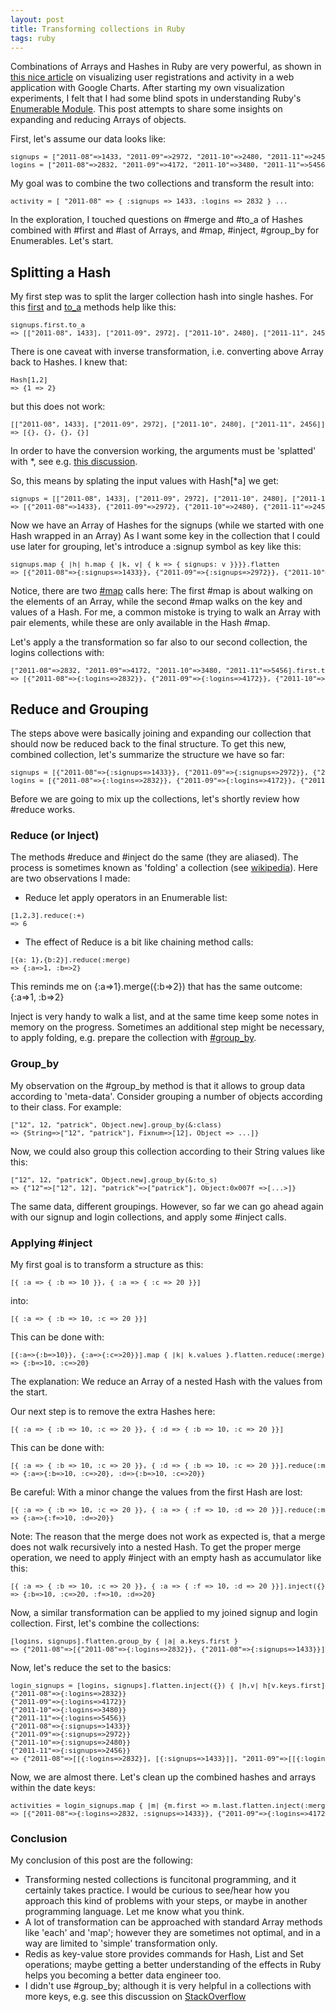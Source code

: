 ```yaml
---
layout: post
title: Transforming collections in Ruby
tags: ruby
---
```

Combinations of Arrays and Hashes in Ruby are very powerful, as shown in [this nice article](http://gistflow.com/posts/670-visualising-database-1) on visualizing user registrations and activity in a web application with Google Charts. After starting my own visualization experiments, I felt that I had some blind spots in understanding Ruby's [Enumerable Module](http://ruby-doc.org/core-1.9.3/Enumerable.html). This post attempts to share some insights on expanding and reducing Arrays of objects.

First, let's assume our data looks like:

<pre style="font-size:11px">
signups = ["2011-08"=>1433, "2011-09"=>2972, "2011-10"=>2480, "2011-11"=>2456]
logins = ["2011-08"=>2832, "2011-09"=>4172, "2011-10"=>3480, "2011-11"=>5456]
</pre>

My goal was to combine the two collections and transform the result into:

<pre style="font-size:11px">
activity = [ "2011-08" => { :signups => 1433, :logins => 2832 } ...
</pre>

In the exploration, I touched questions on #merge and #to_a of Hashes combined with #first and #last of Arrays, and #map, #inject, #group_by for Enumerables. Let's start.

## Splitting a Hash
My first step was to split the larger collection hash into single hashes. For this [first](http://ruby-doc.org/core-1.9.3/Enumerable.html#method-i-first) and [to_a](http://ruby-doc.org/core-1.9.3/Enumerable.html#method-i-to_a) methods help like this:

<pre style="font-size:11px">
signups.first.to_a
=> [["2011-08", 1433], ["2011-09", 2972], ["2011-10", 2480], ["2011-11", 2456]]
</pre>

There is one caveat with inverse transformation, i.e. converting above Array back to Hashes. I knew that:

<pre style="font-size:11px">
Hash[1,2]
=> {1 => 2}
</pre>

but this does not work:

<pre style="font-size:11px">
[["2011-08", 1433], ["2011-09", 2972], ["2011-10", 2480], ["2011-11", 2456]].map { |a| Hash[a] }
=> [{}, {}, {}, {}]
</pre>

In order to have the conversion working, the arguments must be 'splatted' with *, see e.g. [this discussion](http://theplana.wordpress.com/2007/03/03/ruby-idioms-the-splat-operator/).

So, this means by splating the input values with Hash[*a] we get:

<pre style="font-size:11px">
signups = [["2011-08", 1433], ["2011-09", 2972], ["2011-10", 2480], ["2011-11", 2456]].map { |a| Hash[*a] }
=> [{"2011-08"=>1433}, {"2011-09"=>2972}, {"2011-10"=>2480}, {"2011-11"=>2456}]
</pre>

Now we have an Array of Hashes for the signups (while we started with one Hash wrapped in an Array)
As I want some key in the collection that I could use later for grouping, let's introduce a :signup symbol as key like this:

<pre style="font-size:11px">
signups.map { |h| h.map { |k, v| { k => { signups: v }}}}.flatten
=> [{"2011-08"=>{:signups=>1433}}, {"2011-09"=>{:signups=>2972}}, {"2011-10"=>{:signups=>2480}}, {"2011-11"=>{:signups=>2456}}]
</pre>

Notice, there are two [#map](http://ruby-doc.org/core-1.9.3/Enumerable.html#method-i-map) calls here: The first #map is about walking on the elements of an Array, while the second #map walks on the key and values of a Hash. For me, a common mistoke is trying to walk an Array with pair elements, while these are only available in the Hash #map.

Let's apply a the transformation so far also to our second collection, the logins collections with:

<pre style="font-size:11px">
["2011-08"=>2832, "2011-09"=>4172, "2011-10"=>3480, "2011-11"=>5456].first.to_a.map { |a| Hash[*a] }.map { |h| h.map { |k, v| { k => { logins: v }}}}.flatten
=> [{"2011-08"=>{:logins=>2832}}, {"2011-09"=>{:logins=>4172}}, {"2011-10"=>{:logins=>3480}}, {"2011-11"=>{:logins=>5456}}]
</pre>

## Reduce and Grouping
The steps above were basically joining and expanding our collection that should now be reduced back to the final structure. To get this new, combined collection, let's summarize the structure we have so far:

<pre style="font-size:11px">
signups = [{"2011-08"=>{:signups=>1433}}, {"2011-09"=>{:signups=>2972}}, {"2011-10"=>{:signups=>2480}}, {"2011-11"=>{:signups=>2456}}]
logins = [{"2011-08"=>{:logins=>2832}}, {"2011-09"=>{:logins=>4172}}, {"2011-10"=>{:logins=>3480}}, {"2011-11"=>{:logins=>5456}}]
</pre>

Before we are going to mix up the collections, let's shortly review how #reduce works.

### Reduce (or Inject)

The methods #reduce and #inject do the same (they are aliased). The process is sometimes known as 'folding' a collection (see [wikipedia](http://en.wikipedia.org/wiki/Fold_(higher-order_function))). Here are two observations I made:

* Reduce let apply operators in an Enumerable list:

<pre style="font-size:11px">
[1,2,3].reduce(:+)
=> 6
</pre>

* The effect of Reduce is a bit like chaining method calls:

<pre style="font-size:11px">
[{a: 1},{b:2}].reduce(:merge)
=> {:a=>1, :b=>2}
</pre>

This reminds me on {:a=>1}.merge({:b=>2}) that has the same outcome: {:a=>1, :b=>2}

Inject is very handy to walk a list, and at the same time keep some notes in memory on the progress. Sometimes an additional step might be necessary, to apply folding, e.g. prepare the collection with [#group_by](http://ruby-doc.org/core-1.9.3/Enumerable.html#method-i-group_by).

### Group_by

My observation on the #group_by method is that it allows to group data according to 'meta-data'. Consider grouping a number of objects according to their class. For example:

<pre style="font-size:11px">
["12", 12, "patrick", Object.new].group_by(&:class)
=> {String=>["12", "patrick"], Fixnum=>[12], Object => ...]}
</pre>

Now, we could also group this collection according to their String values like this:

<pre style="font-size:11px">
["12", 12, "patrick", Object.new].group_by(&:to_s)
=> {"12"=>["12", 12], "patrick"=>["patrick"], Object:0x007f =>[...>]}
</pre>

The same data, different groupings. However, so far we can go ahead again with our signup and login collections, and apply some #inject calls.

### Applying #inject

My first goal is to transform a structure as this:

<pre style="font-size:11px">
[{ :a => { :b => 10 }}, { :a => { :c => 20 }}]
</pre>

into:

<pre style="font-size:11px">
[{ :a => { :b => 10, :c => 20 }}]
</pre>

This can be done with:

<pre style="font-size:11px">
[{:a=>{:b=>10}}, {:a=>{:c=>20}}].map { |k| k.values }.flatten.reduce(:merge)
=> {:b=>10, :c=>20}
</pre>

The explanation: We reduce an Array of a nested Hash with the values from the start.

Our next step is to remove the extra Hashes here:

<pre style="font-size:11px">
[{ :a => { :b => 10, :c => 20 }}, { :d => { :b => 10, :c => 20 }}]
</pre>

This can be done with:
<pre style="font-size:11px">
[{ :a => { :b => 10, :c => 20 }}, { :d => { :b => 10, :c => 20 }}].reduce(:merge)
=> {:a=>{:b=>10, :c=>20}, :d=>{:b=>10, :c=>20}}
</pre>

Be careful: With a minor change the values from the first Hash are lost:

<pre style="font-size:11px">
[{ :a => { :b => 10, :c => 20 }}, { :a => { :f => 10, :d => 20 }}].reduce(:merge)
=> {:a=>{:f=>10, :d=>20}}
</pre>

Note: The reason that the merge does not work as expected is, that a merge does not walk recursively into a nested Hash. To get the proper merge operation, we need to apply #inject with an empty hash as accumulator like this: 

<pre style="font-size:11px">
[{ :a => { :b => 10, :c => 20 }}, { :a => { :f => 10, :d => 20 }}].inject({}) {|o,h| o.merge!(h[:a]); o }
=> {:b=>10, :c=>20, :f=>10, :d=>20}
</pre>

Now, a similar transformation can be applied to my joined signup and login collection. First, let's combine the collections:

<pre style="font-size:11px">
[logins, signups].flatten.group_by { |a| a.keys.first }
=> {"2011-08"=>[{"2011-08"=>{:logins=>2832}}, {"2011-08"=>{:signups=>1433}}], "2011-09"=>[{"2011-09"=>{:logins=>4172}}, {"2011-09"=>{:signups=>2972}}], "2011-10"=>[{"2011-10"=>{:logins=>3480}}, {"2011-10"=>{:signups=>2480}}], "2011-11"=>[{"2011-11"=>{:logins=>5456}}, {"2011-11"=>{:signups=>2456}}]}
</pre>

Now, let's reduce the set to the basics:

<pre style="font-size:11px">
login_signups = [logins, signups].flatten.inject({}) { |h,v| h[v.keys.first] ||= []; h[v.keys.first] << v.values; puts v.inspect; h}
{"2011-08"=>{:logins=>2832}}
{"2011-09"=>{:logins=>4172}}
{"2011-10"=>{:logins=>3480}}
{"2011-11"=>{:logins=>5456}}
{"2011-08"=>{:signups=>1433}}
{"2011-09"=>{:signups=>2972}}
{"2011-10"=>{:signups=>2480}}
{"2011-11"=>{:signups=>2456}}
=> {"2011-08"=>[[{:logins=>2832}], [{:signups=>1433}]], "2011-09"=>[[{:logins=>4172}], [{:signups=>2972}]], "2011-10"=>[[{:logins=>3480}], [{:signups=>2480}]], "2011-11"=>[[{:logins=>5456}], [{:signups=>2456}]]}
</pre>

Now, we are almost there. Let's clean up the combined hashes and arrays within the date keys:

<pre style="font-size:11px">
activities = login_signups.map { |m| {m.first => m.last.flatten.inject(:merge)} }=> [{"2011-08"=>{:logins=>2832, :signups=>1433}}, {"2011-09"=>{:logins=>4172, :signups=>2972}}, {"2011-10"=>{:logins=>3480, :signups=>2480}}, {"2011-11"=>{:logins=>5456, :signups=>2456}}]
=> [{"2011-08"=>{:logins=>2832, :signups=>1433}}, {"2011-09"=>{:logins=>4172, :signups=>2972}}, {"2011-10"=>{:logins=>3480, :signups=>2480}}, {"2011-11"=>{:logins=>5456, :signups=>2456}}]
</pre>

### Conclusion

My conclusion of this post are the following:
* Transforming nested collections is funcitonal programming, and it certainly takes practice. I would be curious to see/hear how you approach this kind of problems with your steps, or maybe in another programming language. Let me know what you think.
* A lot of transformation can be approached with standard Array methods like 'each' and 'map'; however they are sometimes not optimal, and in a way are limited to 'simple' transformation only.
* Redis as key-value store provides commands for Hash, List and Set operations; maybe getting a better understanding of the effects in Ruby helps you becoming a better data engineer too.
* I didn't use #group_by; although it is very helpful in a collections with more keys, e.g. see this discussion on [StackOverflow](http://stackoverflow.com/questions/14776686/ruby-transformation-to-merge-an-array-of-hashes-into-another-array-of-hash)
